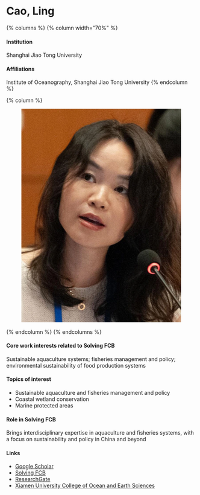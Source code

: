 # Cao, Ling

{% columns %}
{% column width="70%" %}
#### Institution

Shanghai Jiao Tong University

#### Affiliations

Institute of Oceanography, Shanghai Jiao Tong University
{% endcolumn %}

{% column %}
<figure><img src="https://raw.githubusercontent.com/Solving-FCB/docs/refs/heads/main/.img/cao-l.webp" alt=""></figure>
{% endcolumn %}
{% endcolumns %}

#### Core work interests related to Solving FCB

Sustainable aquaculture systems; fisheries management and policy; environmental sustainability of food production systems

#### Topics of interest

* Sustainable aquaculture and fisheries management and policy
* Coastal wetland conservation
* Marine protected areas

#### Role in Solving FCB

Brings interdisciplinary expertise in aquaculture and fisheries systems, with a focus on sustainability and policy in China and beyond

#### Links

* [Google Scholar](https://scholar.google.com/citations?user=7oXJqyoAAAAJ)
* [Solving FCB](https://solvingfcb.org/people/ling-cao/)
* [ResearchGate](https://www.researchgate.net/profile/Ling-Cao-6)
* [Xiamen University College of Ocean and Earth Sciences](https://coe.xmu.edu.cn/English/People/Faculty/201901/t20190115_365313.htm)
